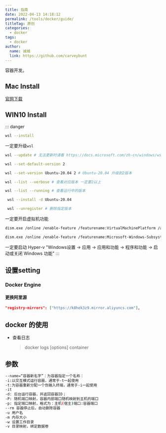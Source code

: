 ```yaml
---
title: 指南
date: 2022-04-13 14:18:12
permalink: /tools/docker/guide/
titleTag: 原创
categories: 
  - docker
tags: 
  - docker
author: 
  name: 诚城
  link: https://github.com/carveybunt
---
```

容器开发。
<!-- more -->

## Mac Install

[官网下载](https://docs.docker.com/desktop/install/mac-install/)

## WIN10 Install

::: danger

```sh
wsl --install
```

一定要升级`wsl`

```sh
wsl --update # 无法更新时请看 https://docs.microsoft.com/zh-cn/windows/wsl/install-manual#step-4---download-the-linux-kernel-update-package

wsl --set-default-version 2

wsl --set-version Ubuntu-20.04 2 # Ubuntu-20.04 升级到2版本

wsl --list --verbose # 查看对应版本 一定要2以上

wsl --list --running # 查看运行中的版本

 wsl --install -d Ubuntu-20.04

 wsl --unregister # 删除指定版本
```

一定要开启虚拟机功能

```sh
dism.exe /online /enable-feature /featurename:VirtualMachinePlatform /all /norestart  # 启用虚拟机功能

dism.exe /online /enable-feature /featurename:Microsoft-Windows-Subsystem-Linux /all /norestart # 启用适用于 Linux 的 Windows 子系统
```

一定要启动 Hyper-v
"Windows设置 -> 应用 -> 应用和功能 -> 程序和功能 -> 启动或关闭 Windows 功能"
:::

## 设置setting

### Docker Engine

#### 更换阿里源

```json
"registry-mirrors": ["https://k8hek3z9.mirror.aliyuncs.com"],
```

## docker 的使用

- 查看日志
  
  > docker logs [options] container

## 参数

```sh
--name=“容器新名字”：为容器指定一个名称：
-i:以交互模式运行容器，通常于-t一起使用
-t:为容器重新分配一个伪输入终端，通常于-i一起使用
-it
-d: 后台运行容器，并返回容器ID；
-P: 随机端口映射，容器内部端口随机映射到主机的端口
-p: 指定端口映射，格式为：主机(宿主)端口:容器端口
--rm 容器停止后，自动删除容器
-u 用户名
-m 内存大小
-w 设置工作目录
-v 目录映射，绑定数据卷
```
